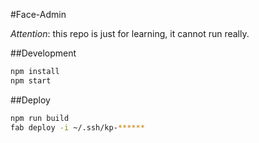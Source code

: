#Face-Admin

*Attention*: this repo is just for learning, it cannot run really.

##Development

```sh
npm install
npm start
```

##Deploy

```sh
npm run build
fab deploy -i ~/.ssh/kp-******
```
